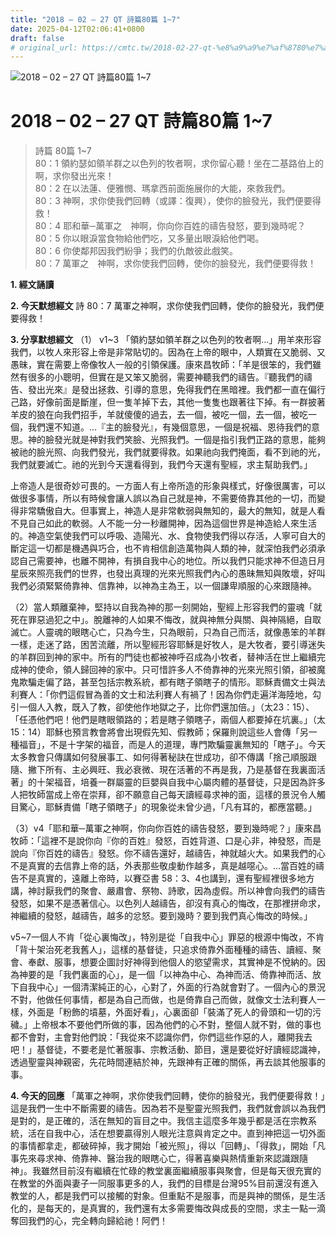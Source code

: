 ```yaml
---
title: "2018 – 02 – 27 QT 詩篇80篇 1~7"
date: 2025-04-12T02:06:41+0800
draft: false
# original_url: https://cmtc.tw/2018-02-27-qt-%e8%a9%a9%e7%af%8780%e7%af%87-17
---
```


![2018 – 02 – 27 QT 詩篇80篇 1\~7](/images/qt.jpg   "2018 – 02 – 27 QT 詩篇80篇 1\~7")

# 2018 – 02 – 27 QT 詩篇80篇 1\~7

> 詩篇 80篇 1\~7  
> 80：1 領約瑟如領羊群之以色列的牧者啊，求你留心聽！坐在二基路伯上的啊，求你發出光來！  
> 80：2 在以法蓮、便雅憫、瑪拿西前面施展你的大能，來救我們。  
> 80：3 神啊，求你使我們回轉（或譯：復興），使你的臉發光，我們便要得救！  
> 80：4 耶和華─萬軍之　神啊，你向你百姓的禱告發怒，要到幾時呢？  
> 80：5 你以眼淚當食物給他們吃，又多量出眼淚給他們喝。  
> 80：6 你使鄰邦因我們紛爭；我們的仇敵彼此戲笑。  
> 80：7 萬軍之　神啊，求你使我們回轉，使你的臉發光，我們便要得救！

**1. 經文誦讀**

**2.  今天默想經文**
詩 80：7 萬軍之神啊，求你使我們回轉，使你的臉發光，我們便要得救！

**3. 分享默想經文**
（1） v1\~3 「領約瑟如領羊群之以色列的牧者啊…」用羊來形容我們，以牧人來形容上帝是非常貼切的。因為在上帝的眼中，人類實在又脆弱、又愚昧，實在需要上帝像牧人一般的引領保護。康來昌牧師：「羊是很笨的，我們雖然有很多的小聰明，但實在是又笨又脆弱，需要神聽我們的禱告。『聽我們的禱告、發出光來』是發出拯救、引導的意思，免得我們在黑暗裡。我們都一直在偏行己路，好像前面是斷崖，但一隻羊掉下去，其他一隻隻也跟著往下掉。有一群披著羊皮的狼在向我們招手，羊就傻傻的過去，去一個，被吃一個，去一個，被吃一個，我們還不知道。…『主的臉發光』，有幾個意思，一個是祝福、恩待我們的意思。神的臉發光就是神對我們笑臉、光照我們。一個是指引我們正路的意思，能夠被祂的臉光照、向我們發光，我們就要得救。如果祂向我們掩面，看不到祂的光，我們就要滅亡。祂的光到今天還看得到，我們今天還有聖經，求主幫助我們。」

上帝造人是很奇妙可畏的。一方面人有上帝所造的形象與樣式，好像很厲害，可以做很多事情，所以有時候會讓人誤以為自己就是神，不需要倚靠其他的一切，而變得非常驕傲自大。但事實上，神造人是非常軟弱與無知的，最大的無知，就是人看不見自己如此的軟弱。人不能一分一秒離開神，因為這個世界是神造給人來生活的。神造空氣使我們可以呼吸、造陽光、水、食物使我們得以存活，人寧可自大的斷定這一切都是機遇與巧合，也不肯相信創造萬物與人類的神，就深怕我們必須承認自己需要神，也離不開神，有損自我中心的地位。所以我們只能求神不但造日月星辰來照亮我們的世界，也發出真理的光來光照我們內心的愚昧無知與敗壞，好叫我們必須緊緊倚靠神、信靠神，以神為主為王，以一個謙卑順服的心來跟隨神。

（2）當人類離棄神，堅持以自我為神的那一刻開始，聖經上形容我們的靈魂「就死在罪惡過犯之中」。脫離神的人如果不悔改，就與神無分與關、與神隔絕，自取滅亡。人靈魂的眼瞎心亡，只為今生，只為眼前，只為自己而活，就像愚笨的羊群一樣，走迷了路，困苦流離，所以聖經形容耶穌是好牧人，是大牧者，要引導迷失的羊群回到神的家中。所有的門徒也都被神呼召成為小牧者，替神活在世上繼續完成神的使命，領人歸回神的家中。只可惜許多人不倚靠神的光來光照引領，卻被魔鬼欺騙走偏了路，甚至包括宗教系統，都有瞎子領瞎子的情形。耶穌責備文士與法利賽人：「你們這假冒為善的文士和法利賽人有禍了！因為你們走遍洋海陸地，勾引一個人入教，既入了教，卻使他作地獄之子，比你們還加倍。」（太23：15）、「任憑他們吧！他們是瞎眼領路的；若是瞎子領瞎子，兩個人都要掉在坑裏。」（太15：14）耶穌也預言教會將會出現假先知、假教師；保羅則說這些人會傳「另一種福音」，不是十字架的福音，而是人的道理，專門欺騙靈裏無知的「瞎子」。今天太多教會只傳講如何發展事工、如何得著秘訣在世成功，卻不傳講「捨己順服跟隨、撇下所有、主必興旺、我必衰微、現在活著的不再是我，乃是基督在我裏面活著」的十架福音，培養一群屬靈的巨嬰與自我中心屬肉體的基督徒，只是因為許多人把牧師當成上帝在崇拜，卻不願意自己每天讀經尋求神的面，這樣的景況令人觸目驚心，耶穌責備「瞎子領瞎子」的現象從未曾少過，「凡有耳的，都應當聽。」

（3）v4「耶和華─萬軍之神啊，你向你百姓的禱告發怒，要到幾時呢？」康來昌牧師：「這裡不是說你向『你的百姓』發怒，百姓背道、口是心非，神發怒，而是說向『你百姓的禱告』發怒。你不禱告還好，越禱告，神就越火大。如果我們的心不是真實的去信靠上帝的話，外表那些敬虔動作越多，真是越噁心。…當百姓的禱告不是真實的，遠離上帝時，以賽亞書 58：3、4也講到，還有聖經裡很多地方講，神討厭我們的聚會、嚴肅會、祭物、詩歌，因為虛假。所以神會向我們的禱告發怒，如果不是憑著信心。以色列人越禱告，卻沒有真心的悔改，在那裡拼命求，神繼續的發怒，越禱告，越多的忿怒。要到幾時？要到我們真心悔改的時候。」

v5\~7一個人不肯「從心裏悔改」，特別是從「自我中心」罪惡的根源中悔改，不肯「背十架治死老我舊人」，這樣的基督徒，只追求倚靠外面種種的禱告、讀經、聚會、奉獻、服事，想要企圖討好神得到他個人的慾望需求，其實神是不悅納的。因為神要的是「我們裏面的心」，是一個「以神為中心、為神而活、倚靠神而活、放下自我中心」一個清潔純正的心，心對了，外面的行為就會對了。一個內心的景況不對，他做任何事情，都是為自己而做，也是倚靠自己而做，就像文士法利賽人一樣，外面是「粉飾的墳墓，外面好看」，心裏面卻「裝滿了死人的骨頭和一切的污穢。」上帝根本不要他們所做的事，因為他們的心不對，整個人就不對，做的事也都不會對，主會對他們說：「我從來不認識你們，你們這些作惡的人，離開我去吧！」基督徒，不要老是忙著服事、宗教活動、節目，還是要從好好讀經認識神，透過聖靈與神親密，先花時間連結於神，先跟神有正確的關係，再去談其他服事的事。

**4. 今天的回應**
「萬軍之神啊，求你使我們回轉，使你的臉發光，我們便要得救！」這是我們一生中不斷需要的禱告。因為若不是聖靈光照我們，我們就會誤以為我們是對的，是正確的，活在無知的盲目之中。我信主這麼多年幾乎都是活在宗教系統，活在自我中心，活在想要贏得別人眼光注意與肯定之中。直到神把這一切外面的事情都拿走，都破碎掉，我才開始「被光照」，得以「回轉」、「得救」，開始「凡事先來尋求神、倚靠神、醫治我的眼瞎心亡，得著喜樂與熱情重新來認識跟隨神」。我雖然目前沒有繼續在忙碌的教堂裏面繼續服事與聚會，但是每天很充實的在教堂的外面與妻子一同服事更多的人，我們的目標是台灣95%目前還沒有進入教堂的人，都是我們可以接觸的對象。但重點不是服事，而是與神的關係，是生活化的，是每天的，是真實的，我們還有太多需要悔改與成長的空間，求主一點一滴奪回我們的心，完全轉向歸給祂！阿們！
